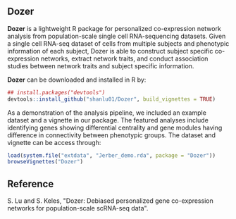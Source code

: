 ## Dozer
**Dozer** is a lightweight R package for personalized co-expression network analysis from population-scale single cell RNA-sequencing datasets. Given a single cell RNA-seq dataset of cells from multiple subjects and phenotypic information of each subject, Dozer is able to construct subject specific co-expression networks, extract network traits, and conduct association studies between network traits and subject specific information.

**Dozer** can be downloaded and installed in R by: 

```r
## install.packages("devtools")
devtools::install_github("shanlu01/Dozer", build_vignettes = TRUE)
```
As a demonstration of the analysis pipeline, we included an example dataset and a vignette in our package. The featured analyses include identifying genes showing differential centrality and gene modules having difference in connectivity between phenotypic groups.  The dataset and vignette can be access through:
```r
load(system.file("extdata", "Jerber_demo.rda", package = "Dozer"))
browseVignettes("Dozer")
```
## Reference
S. Lu and S. Keles, "Dozer: Debiased personalized gene co-expression networks for population-scale scRNA-seq data".

